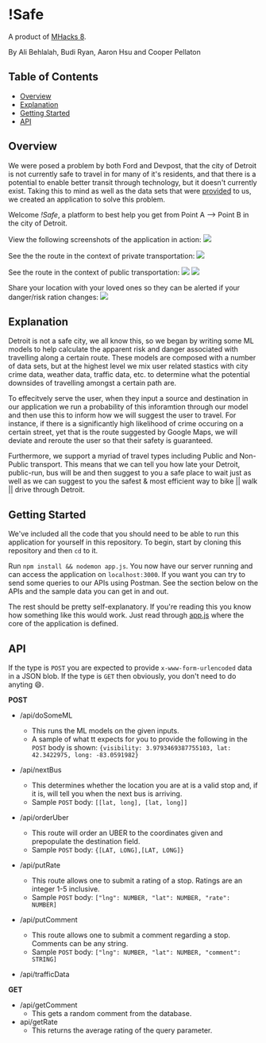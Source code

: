 # !Safe
A product of [MHacks 8](https://mhacks.org/).

By Ali Behlalah, Budi Ryan, Aaron Hsu and Cooper Pellaton

## Table of Contents
- [Overview](#overview)
- [Explanation](#explanation)
- [Getting Started](#getting-started)
- [API](#api)

## Overview
We were posed a problem by both Ford and Devpost, that the city of Detroit is not currently safe to travel in for many of it's residents, and that there is a potential to enable better transit through technology, but it doesn't currently exist. Taking this to mind as well as the data sets that were [provided](http://mhacks8.devpost.com/details/ford) to us, we created an application to solve this problem.

Welcome *!Safe*, a platform to best help you get from Point A --> Point B in the city of Detroit.

View the following screenshots of the application in action:
![](assets/iPhone_home_correct.png)

See the the route in the context of private transportation:
![](assets/iPhone_private_transport.png)

See the route in the context of public transportation:
![](assets/iPhone_public_transport.png)
![](assets/iPhone_public_transport_2.png)

Share your location with your loved ones so they can be alerted if your danger/risk ration changes:
![](assets/iPhone_share.png)

## Explanation
Detroit is not a safe city, we all know this, so we began by writing some ML models to help calculate the apparent risk and danger associated with travelling along a certain route. These models are composed with a number of data sets, but at the highest level we mix user related stastics with city crime data, weather data, traffic data, etc. to determine what the potential downsides of travelling amongst a certain path are.

To effecitvely serve the user, when they input a source and destination in our application we run a probability of this inforamtion through our model and then use this to inform how we will suggest the user to travel. For instance, if there is a significantly high likelihood of crime occuring on a certain street, yet that is the route suggested by Google Maps, we will deviate and reroute the user so that their safety is guaranteed.

Furthermore, we support a myriad of travel types including Public and Non-Public transport. This means that we can tell you how late your Detroit, public-run, bus will be and then suggest to you a safe place to wait just as well as we can suggest to you the safest & most efficient way to bike || walk || drive through Detroit.

## Getting Started
We've included all the code that you should need to be able to run this application for yourself in this repository. To begin, start by cloning this repository and then `cd` to it.

Run `npm install && nodemon app.js`. You now have our server running and can access the application on `localhost:3000`. If you want you can try to send some queries to our APIs using Postman. See the section below on the APIs and the sample data you can get in and out.

The rest should be pretty self-explanatory. If you're reading this you know how something like this would work. Just read through [app.js](app.js) where the core of the application is defined.

## API
If the type is `POST` you are expected to provide `x-www-form-urlencoded` data in a JSON blob. If the type is `GET` then obviously, you don't need to do anyting :smile:.

**POST**

- /api/doSomeML
	- This runs the ML models on the given inputs. 
	- A sample of what tt expects for you to provide the following in the `POST` body is shown:
	`{visibility: 3.9793469387755103, lat: 42.3422975, long: -83.0591982}`
	
- /api/nextBus
	- This determines whether the location you are at is a valid stop and, if it is, will tell you when the next bus is arriving.
	- Sample `POST` body:
	`[[lat, long], [lat, long]]`
- /api/orderUber
	- This route will order an UBER to the coordinates given and prepopulate the destination field.
	- Sample `POST` body:
	`{[LAT, LONG],[LAT, LONG]}`
- /api/putRate
	- This route allows one to submit a rating of a stop. Ratings are an integer 1-5 inclusive.
	- Sample `POST` body:
	`["lng": NUMBER, "lat": NUMBER, "rate": NUMBER]` 
- /api/putComment
	- This route allows one to submit a comment regarding a stop. Comments can be any string.
	- Sample `POST` body:
	`["lng": NUMBER, "lat": NUMBER, "comment": STRING]`
- /api/trafficData

**GET**

- /api/getComment
	- This gets a random comment from the database.
- api/getRate
	- This returns the average rating of the query parameter.

